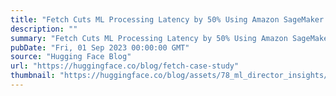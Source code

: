 ```yaml
---
title: "Fetch Cuts ML Processing Latency by 50% Using Amazon SageMaker & Hugging Face"
description: ""
summary: "Fetch Cuts ML Processing Latency by 50% Using Amazon SageMaker & Hugging Face This article is a cros..."
pubDate: "Fri, 01 Sep 2023 00:00:00 GMT"
source: "Hugging Face Blog"
url: "https://huggingface.co/blog/fetch-case-study"
thumbnail: "https://huggingface.co/blog/assets/78_ml_director_insights/fetch.png"
---
```


